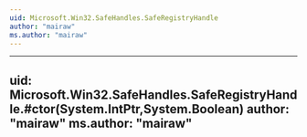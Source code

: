 ```yaml
---
uid: Microsoft.Win32.SafeHandles.SafeRegistryHandle
author: "mairaw"
ms.author: "mairaw"
---
```


---
uid: Microsoft.Win32.SafeHandles.SafeRegistryHandle.#ctor(System.IntPtr,System.Boolean)
author: "mairaw"
ms.author: "mairaw"
---
